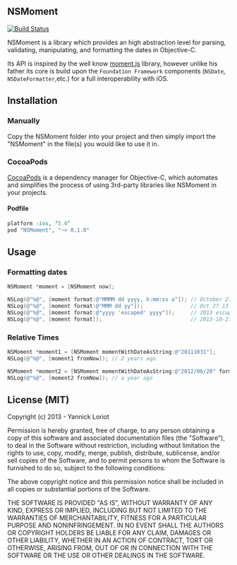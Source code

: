 ## NSMoment

[![Build Status](https://travis-ci.org/YannickL/NSMoment.png?branch=master)](https://travis-ci.org/YannickL/NSMoment)

NSMoment is a library which provides an high abstraction level for parsing, validating, manipulating, and formatting the dates in Objective-C.

Its API is inspired by the well know [moment.js](http://momentjs.com/) library, however unlike his father its core is build upon the `Foundation Framework` components (`NSDate`, `NSDateFormatter`,etc.) for a full interoperability with iOS.

## Installation

### Manually

Copy the NSMoment folder into your project and then simply import the "NSMoment" in the file(s) you would like to use it in.

### CocoaPods

[CocoaPods](http://cocoapods.org) is a dependency manager for Objective-C, which automates and simplifies the process of using 3rd-party libraries like NSMoment in your projects.

#### Podfile

```ruby
platform :ios, ‘5.0’
pod "NSMoment", "~> 0.1.0"
```

## Usage

### Formatting dates
```objective-c
NSMoment *moment = [NSMoment now];

NSLog(@"%@", [moment format:@"MMMM dd yyyy, h:mm:ss a"]); // October 27 2013, 10:49:48 AM
NSLog(@"%@", [moment format:@"MMM dd yy"]);               // Oct 27 13
NSLog(@"%@", [moment format:@"yyyy 'escaped' yyyy"]);     // 2013 escaped 2013
NSLog(@"%@", [moment format]);                            // 2013-10-27T10:49:48+0100
```

### Relative Times
```objective-c
NSMoment *moment1 = [NSMoment momentWithDateAsString:@"20111031"];
NSLog(@"%@", [moment1 fromNow]); // 2 years ago

NSMoment *moment2 = [NSMoment momentWithDateAsString:@"2012/06/20" format:@"yyyy/MM/dd"];
NSLog(@"%@", [moment2 fromNow]); // a year ago
```

## License (MIT)

Copyright (c) 2013 - Yannick Loriot

Permission is hereby granted, free of charge, to any person obtaining a copy
of this software and associated documentation files (the "Software"), to deal
in the Software without restriction, including without limitation the rights
to use, copy, modify, merge, publish, distribute, sublicense, and/or sell
copies of the Software, and to permit persons to whom the Software is
furnished to do so, subject to the following conditions:

The above copyright notice and this permission notice shall be included in
all copies or substantial portions of the Software.

THE SOFTWARE IS PROVIDED "AS IS", WITHOUT WARRANTY OF ANY KIND, EXPRESS OR
IMPLIED, INCLUDING BUT NOT LIMITED TO THE WARRANTIES OF MERCHANTABILITY,
FITNESS FOR A PARTICULAR PURPOSE AND NONINFRINGEMENT. IN NO EVENT SHALL THE
AUTHORS OR COPYRIGHT HOLDERS BE LIABLE FOR ANY CLAIM, DAMAGES OR OTHER
LIABILITY, WHETHER IN AN ACTION OF CONTRACT, TORT OR OTHERWISE, ARISING FROM,
OUT OF OR IN CONNECTION WITH THE SOFTWARE OR THE USE OR OTHER DEALINGS IN
THE SOFTWARE.
